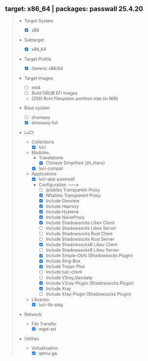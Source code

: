 ## target: x86_64 | packages: passwall 25.4.20

> - Target System
>   - [x] x86
>
> - Subtarget
>   - [x] x86_64
>
> - Target Profile
>   - [x] Generic x86/64
>
> - Target Images
>   - [ ] ext4
>   - [ ] Build GRUB EFI images
>   - (256) Root filesystem partition size (in MiB)
>
> - Base system
>   - [ ] dnsmasq
>   - [x] dnsmasq-full
>
> - LuCI
>   - Collections
>     - [x] luci
>   - Modules
>     - Translations
>       - [x] Chinese Simplified (zh_Hans)
>     - [x] luci-compat
>   - Applications
>     - [x] luci-app-passwall
>     - Configuration  --->
>       - [ ] Iptables Transparent Proxy
>       - [x] Nftables Transparent Proxy
>       - [x] Include Geoview
>       - [x] Include Haproxy
>       - [x] Include Hysteria
>       - [x] Include NaiveProxy
>       - [x] Include Shadowsocks Libev Client
>       - [ ] Include Shadowsocks Libev Server
>       - [ ] Include Shadowsocks Rust Client
>       - [ ] Include Shadowsocks Rust Server
>       - [x] Include ShadowsocksR Libev Client
>       - [ ] Include ShadowsocksR Libev Server
>       - [x] Include Simple-Obfs (Shadowsocks Plugin)
>       - [x] Include Sing-Box
>       - [x] Include Trojan-Plus
>       - [ ] Include tuic-client
>       - [ ] Include V2ray_Geodata
>       - [x] Include V2ray-Plugin (Shadowsocks Plugin)
>       - [x] Include Xray
>       - [ ] Include Xray-Plugin (Shadowsocks Plugin)
>   - Libraries
>     - [x] luci-lib-ipkg
>
> - Network
>   - File Transfer
>     - [x] wget-ssl
>
> - Utilities
>   - Virtualization
>     - [x] qemu-ga
